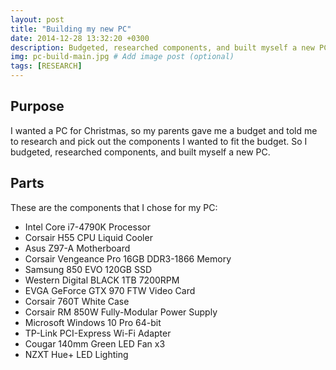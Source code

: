 ```yaml
---
layout: post
title: "Building my new PC"
date: 2014-12-28 13:32:20 +0300
description: Budgeted, researched components, and built myself a new PC.  # Add post description (optional)
img: pc-build-main.jpg # Add image post (optional)
tags: [RESEARCH]
---
```


## Purpose
I wanted a PC for  Christmas, so my parents gave me a budget and told me to research and pick out the components I wanted to fit the budget. So I budgeted, researched components, and built myself a new PC.

## Parts
These are the components that I chose for my PC:
* Intel Core i7-4790K Processor
* Corsair H55 CPU Liquid Cooler
* Asus Z97-A Motherboard
* Corsair Vengeance Pro 16GB DDR3-1866 Memory
* Samsung 850 EVO 120GB SSD
* Western Digital BLACK 1TB 7200RPM
* EVGA GeForce GTX 970 FTW Video Card
* Corsair 760T White Case
* Corsair RM 850W Fully-Modular Power Supply
* Microsoft Windows 10 Pro 64-bit
* TP-Link PCI-Express Wi-Fi Adapter
* Cougar 140mm Green LED Fan x3
* NZXT Hue+ LED Lighting